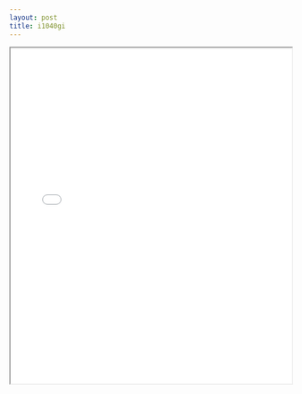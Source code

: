 ```yaml
---
layout: post
title: i1040gi
---
```


<div class="pdf-container">
<iframe src="/ea/assets/pdfs/pubs.n.ins/i1040gi.pdf" height="600" width="100%" allowFullScreen="true"></iframe>
</div>

